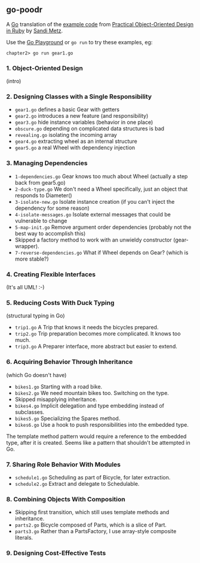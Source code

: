 ## go-poodr

A [Go](http://golang.org/) translation of the [example code](https://github.com/skmetz/poodr) from [Practical Object-Oriented Design in Ruby](http://www.poodr.info/) by [Sandi Metz](http://sandimetz.com/).

Use the [Go Playground](http://play.golang.org/) or `go run` to try these examples, eg:

    chapter2> go run gear1.go

### 1. Object-Oriented Design

(intro)

### 2. Designing Classes with a Single Responsibility

* `gear1.go` defines a basic Gear with getters
* `gear2.go` introduces a new feature (and responsibility)
* `gear3.go` hide instance variables (behavior in one place)
* `obscure.go` depending on complicated data structures is bad
* `revealing.go` isolating the incoming array
* `gear4.go` extracting wheel as an internal structure
* `gear5.go` a real Wheel with dependency injection

### 3. Managing Dependencies

* `1-dependencies.go` Gear knows too much about Wheel (actually a step back from gear5.go)
* `2-duck-type.go` We don't need a Wheel specifically, just an object that responds to Diameter()
* `3-isolate-new.go` Isolate instance creation (if you can't inject the dependency for some reason)
* `4-isolate-messages.go` Isolate external messages that could be vulnerable to change
* `5-map-init.go` Remove argument order dependencies (probably not the best way to accomplish this)
* Skipped a factory method to work with an unwieldy constructor (gear-wrapper).
* `7-reverse-dependencies.go` What if Wheel depends on Gear? (which is more stable?)

### 4. Creating Flexible Interfaces

(It's all UML! :-)

### 5. Reducing Costs With Duck Typing

(structural typing in Go)

* `trip1.go` A Trip that knows it needs the bicycles prepared.
* `trip2.go` Trip preparation becomes more complicated. It knows too much.
* `trip3.go` A Preparer interface, more abstract but easier to extend.

### 6. Acquiring Behavior Through Inheritance

(which Go doesn't have)

* `bikes1.go` Starting with a road bike.
* `bikes2.go` We need mountain bikes too. Switching on the type.
* Skipped misapplying inheritance.
* `bikes4.go` Implicit delegation and type embedding instead of subclasses.
* `bikes5.go` Specializing the Spares method.
* `bikes6.go` Use a hook to push responsibilities into the embedded type.

The template method pattern would require a reference to the embedded type,
after it is created. Seems like a pattern that shouldn't be attempted in Go.

### 7. Sharing Role Behavior With Modules

* `schedule1.go` Scheduling as part of Bicycle, for later extraction.
* `schedule2.go` Extract and delegate to Schedulable.

### 8. Combining Objects With Composition

* Skipping first transition, which still uses template methods and inheritance.
* `parts2.go` Bicycle composed of Parts, which is a slice of Part.
* `parts3.go` Rather than a PartsFactory, I use array-style composite literals.

### 9. Designing Cost-Effective Tests









